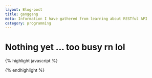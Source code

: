 ```yaml
---
layout: Blog-post
title: ganggang
meta: Information I have gathered from learning about RESTful API
category: programming
---
```


# Nothing yet ... too busy rn lol
{% highlight javascript %}

{% endhighlight %}
